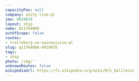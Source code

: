 ```yaml
---
capacityPax: null
company: unity-line-pl
imo: 9019078
layout: ship
name: Q11764886
outOfScope: false
routes:
- trelleborg-se-swinoujscie-pl
slug: q11764886-9019078
tags:
- ship
photo: /img/''
unknownRoutes: false
wikipediaUrl: https://fi.wikipedia.org/wiki/M/S_Galileusz
---
```


